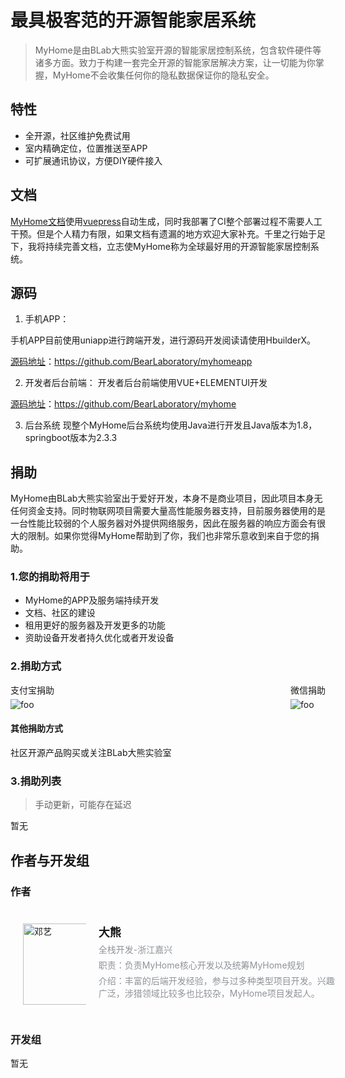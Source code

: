 # 最具极客范的开源智能家居系统

> MyHome是由BLab大熊实验室开源的智能家居控制系统，包含软件硬件等诸多方面。致力于构建一套完全开源的智能家居解决方案，让一切能为你掌握，MyHome不会收集任何你的隐私数据保证你的隐私安全。

## 特性

- 全开源，社区维护免费试用
- 室内精确定位，位置推送至APP
- 可扩展通讯协议，方便DIY硬件接入

## 文档

[MyHome文档](https://github.com/BearLaboratory/myhomedocs)使用[vuepress](https://vuepress.vuejs.org/zh/)自动生成，同时我部署了CI整个部署过程不需要人工干预。但是个人精力有限，如果文档有遗漏的地方欢迎大家补充。千里之行始于足下，我将持续完善文档，立志使MyHome称为全球最好用的开源智能家居控制系统。

## 源码
1. 手机APP： 

手机APP目前使用uniapp进行跨端开发，进行源码开发阅读请使用HbuilderX。

[源码地址](https://github.com/BearLaboratory/myhomeapp
)：https://github.com/BearLaboratory/myhomeapp

2. 开发者后台前端：
开发者后台前端使用VUE+ELEMENTUI开发

[源码地址](https://github.com/BearLaboratory/myhome)：https://github.com/BearLaboratory/myhome

3. 后台系统
现整个MyHome后台系统均使用Java进行开发且Java版本为1.8，springboot版本为2.3.3
## 捐助
MyHome由BLab大熊实验室出于爱好开发，本身不是商业项目，因此项目本身无任何资金支持。同时物联网项目需要大量高性能服务器支持，目前服务器使用的是一台性能比较弱的个人服务器对外提供网络服务，因此在服务器的响应方面会有很大的限制。如果你觉得MyHome帮助到了你，我们也非常乐意收到来自于您的捐助。

### 1.您的捐助将用于
- MyHome的APP及服务端持续开发
- 文档、社区的建设
- 租用更好的服务器及开发更多的功能
- 资助设备开发者持久优化或者开发设备
### 2.捐助方式

<div style="display:flex;justify-content: space-between;margin-top:10px;">
    <div>
        <div style="margin-bottom:5px;">支付宝捐助</div>
        <img :src="$withBase('/alipay-pay.jpg')" alt="foo" >
    </div>
    <div>
        <div style="margin-bottom:5px;">微信捐助</div>
        <img :src="$withBase('/weixin-pay.png')" alt="foo" >
    </div>
</div>

#### 其他捐助方式
社区开源产品购买或关注BLab大熊实验室
### 3.捐助列表
> 手动更新，可能存在延迟

暂无


## 作者与开发组

### 作者

<div style="margin-top:20px;padding:20px;display:flex;width:100%">
    <div style="width:20%;display: flex;justify-content: center;" >
        <img :src="$withBase('/dengyi.jpg')" alt="邓艺" height="130px">
    </div>
    <div style="width:80%;margin-left:20px;display:flex;flex-direction: column;">
        <span style="font-size: 18px;font-weight: bold;">大熊</span>
        <span style="color: #909399;margin-top:5px">全栈开发-浙江嘉兴</span>
        <span style="color: #909399;margin-top:5px">职责：负责MyHome核心开发以及统筹MyHome规划</span>
        <span style="color: #909399;margin-top:5px">介绍：丰富的后端开发经验，参与过多种类型项目开发。兴趣广泛，涉猎领域比较多也比较杂，MyHome项目发起人。</span>
    </div>
</div>

### 开发组

暂无
 